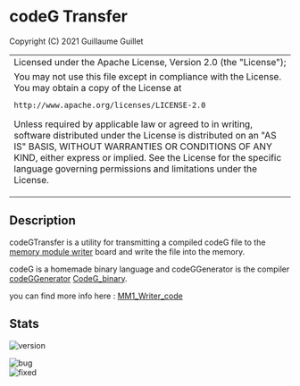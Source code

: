 # codeG Transfer

Copyright (C) 2021 Guillaume Guillet

<table border="0px">
<tr>
<td>
Licensed under the Apache License, Version 2.0 (the "License");
</td>
</tr>
<tr>
<td>
You may not use this file except in compliance with the License.
You may obtain a copy of the License at

    http://www.apache.org/licenses/LICENSE-2.0

Unless required by applicable law or agreed to in writing, software
distributed under the License is distributed on an "AS IS" BASIS,
WITHOUT WARRANTIES OR CONDITIONS OF ANY KIND, either express or implied.
See the License for the specific language governing permissions and
limitations under the License.
</td>
</tr>
</table>

## Description
codeGTransfer is a utility for transmitting a compiled codeG file to the [memory module writer](https://github.com/JonathSpirit/MM1_Writer.git) board
and write the file into the memory.

codeG is a homemade binary language and codeGGenerator is the compiler [codeGGenerator](https://github.com/JonathSpirit/codeGGenerator)
[CodeG_binary](https://github.com/JonathSpirit/GComputer_standard).

you can find more info here : [MM1_Writer_code](https://github.com/JonathSpirit/MM1_Writer_code)

## Stats

![version](https://img.shields.io/badge/version-codeGTransfer_V0.2-blue)

![bug](https://img.shields.io/github/issues/JonathSpirit/codeGTransfer/bug)\
![fixed](https://img.shields.io/github/issues/JonathSpirit/codeGTransfer/fixed)
